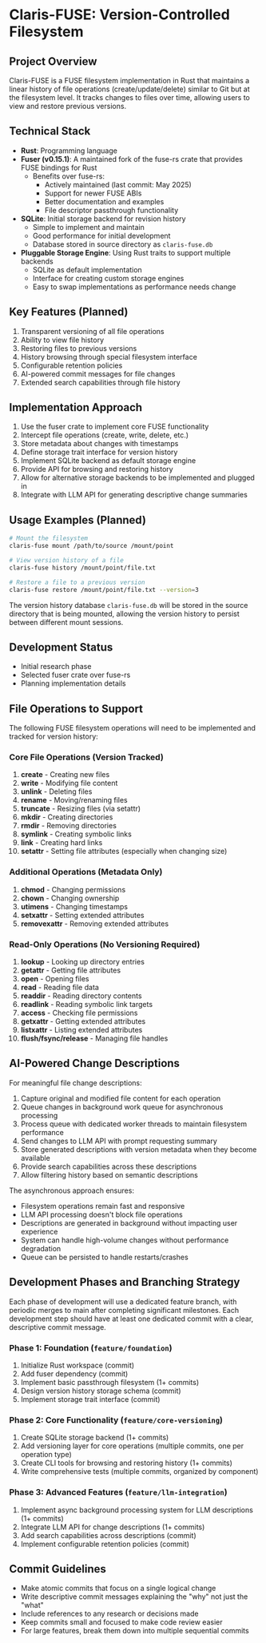 # Claris-FUSE: Version-Controlled Filesystem

## Project Overview
Claris-FUSE is a FUSE filesystem implementation in Rust that maintains a linear history of file operations (create/update/delete) similar to Git but at the filesystem level. It tracks changes to files over time, allowing users to view and restore previous versions.

## Technical Stack
- **Rust**: Programming language
- **Fuser (v0.15.1)**: A maintained fork of the fuse-rs crate that provides FUSE bindings for Rust
  - Benefits over fuse-rs:
    - Actively maintained (last commit: May 2025)
    - Support for newer FUSE ABIs
    - Better documentation and examples
    - File descriptor passthrough functionality
- **SQLite**: Initial storage backend for revision history
  - Simple to implement and maintain
  - Good performance for initial development
  - Database stored in source directory as `claris-fuse.db`
- **Pluggable Storage Engine**: Using Rust traits to support multiple backends
  - SQLite as default implementation
  - Interface for creating custom storage engines
  - Easy to swap implementations as performance needs change

## Key Features (Planned)
1. Transparent versioning of all file operations
2. Ability to view file history
3. Restoring files to previous versions
4. History browsing through special filesystem interface
5. Configurable retention policies
6. AI-powered commit messages for file changes
7. Extended search capabilities through file history

## Implementation Approach
1. Use the fuser crate to implement core FUSE functionality
2. Intercept file operations (create, write, delete, etc.)
3. Store metadata about changes with timestamps
4. Define storage trait interface for version history
5. Implement SQLite backend as default storage engine
6. Provide API for browsing and restoring history
7. Allow for alternative storage backends to be implemented and plugged in
8. Integrate with LLM API for generating descriptive change summaries

## Usage Examples (Planned)
```bash
# Mount the filesystem
claris-fuse mount /path/to/source /mount/point

# View version history of a file
claris-fuse history /mount/point/file.txt

# Restore a file to a previous version
claris-fuse restore /mount/point/file.txt --version=3
```

The version history database `claris-fuse.db` will be stored in the source directory that is being mounted, allowing the version history to persist between different mount sessions.

## Development Status
- Initial research phase
- Selected fuser crate over fuse-rs
- Planning implementation details

## File Operations to Support

The following FUSE filesystem operations will need to be implemented and tracked for version history:

### Core File Operations (Version Tracked)
1. **create** - Creating new files
2. **write** - Modifying file content
3. **unlink** - Deleting files
4. **rename** - Moving/renaming files
5. **truncate** - Resizing files (via setattr)
6. **mkdir** - Creating directories
7. **rmdir** - Removing directories
8. **symlink** - Creating symbolic links
9. **link** - Creating hard links
10. **setattr** - Setting file attributes (especially when changing size)

### Additional Operations (Metadata Only)
1. **chmod** - Changing permissions
2. **chown** - Changing ownership
3. **utimens** - Changing timestamps
4. **setxattr** - Setting extended attributes
5. **removexattr** - Removing extended attributes

### Read-Only Operations (No Versioning Required)
1. **lookup** - Looking up directory entries
2. **getattr** - Getting file attributes
3. **open** - Opening files
4. **read** - Reading file data
5. **readdir** - Reading directory contents
6. **readlink** - Reading symbolic link targets
7. **access** - Checking file permissions
8. **getxattr** - Getting extended attributes
9. **listxattr** - Listing extended attributes
10. **flush/fsync/release** - Managing file handles

## AI-Powered Change Descriptions

For meaningful file change descriptions:
1. Capture original and modified file content for each operation
2. Queue changes in background work queue for asynchronous processing
3. Process queue with dedicated worker threads to maintain filesystem performance
4. Send changes to LLM API with prompt requesting summary
5. Store generated descriptions with version metadata when they become available
6. Provide search capabilities across these descriptions
7. Allow filtering history based on semantic descriptions

The asynchronous approach ensures:
- Filesystem operations remain fast and responsive
- LLM API processing doesn't block file operations
- Descriptions are generated in background without impacting user experience
- System can handle high-volume changes without performance degradation
- Queue can be persisted to handle restarts/crashes

## Development Phases and Branching Strategy

Each phase of development will use a dedicated feature branch, with periodic merges to main after completing significant milestones. Each development step should have at least one dedicated commit with a clear, descriptive commit message.

### Phase 1: Foundation (`feature/foundation`)
1. Initialize Rust workspace (commit)
2. Add fuser dependency (commit)
3. Implement basic passthrough filesystem (1+ commits)
4. Design version history storage schema (commit)
5. Implement storage trait interface (commit)

### Phase 2: Core Functionality (`feature/core-versioning`)
1. Create SQLite storage backend (1+ commits)
2. Add versioning layer for core operations (multiple commits, one per operation type)
3. Create CLI tools for browsing and restoring history (1+ commits)
4. Write comprehensive tests (multiple commits, organized by component)

### Phase 3: Advanced Features (`feature/llm-integration`)
1. Implement async background processing system for LLM descriptions (1+ commits)
2. Integrate LLM API for change descriptions (1+ commits)
3. Add search capabilities across descriptions (commit)
4. Implement configurable retention policies (commit)

## Commit Guidelines

- Make atomic commits that focus on a single logical change
- Write descriptive commit messages explaining the "why" not just the "what"
- Include references to any research or decisions made
- Keep commits small and focused to make code review easier
- For large features, break them down into multiple sequential commits
